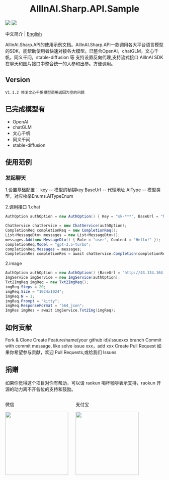 ﻿<div align="center">
	<h1>AllInAI.Sharp.API.Sample</h1>
</div>

![](https://img.shields.io/github/stars/raokun/AllInAI.Sharp.API.Sample) ![](https://img.shields.io/github/forks/raokun/AllInAI.Sharp.API.Sample)

中文简介 | [English](README.md)

AllInAI.Sharp.API的使用示例文档。AllInAI.Sharp.API一款调用各大平台语言模型的SDK，能帮助使用者快速对接各大模型。已整合OpenAI，chatGLM，文心千帆，同义千问，stable-diffusion 等
支持设置反向代理,支持流式接口
AllInAI SDK 在聊天和图片接口中整合统一的入参和出参。方便调用。

## Version
```
V1.1.2 修复文心千帆模型调用返回为空的问题
```

## 已完成模型有
* OpenAI
* chatGLM
* 文心千帆
* 同义千问
* stable-diffusion

## 使用范例
### 发起聊天

1.设置基础配置：
key -- 模型的秘钥key
BaseUrl -- 代理地址
AIType -- 模型类型，对应枚举Enums.AITypeEnum

2.调用接口
1.chat
```c#
AuthOption authOption = new AuthOption() { Key = "sk-***", BaseUrl = "https://api.openai.com", AIType = Enums.AITypeEnum.OpenAi };

ChatService chatService = new ChatService(authOption);
CompletionReq completionReq = new CompletionReq();
List<MessageDto> messages = new List<MessageDto>();
messages.Add(new MessageDto() { Role = "user", Content = "Hello!" });
completionReq.Model = "gpt-3.5-turbo";
completionReq.Messages = messages;
CompletionRes completionRes = await chatService.Completion(completionReq);

```
2.image
```c#
AuthOption authOption = new AuthOption() {BaseUrl = "http://43.134.164.127:77", AIType = Enums.AITypeEnum.SD };
ImgService imgService = new ImgService(authOption);
Txt2ImgReq imgReq = new Txt2ImgReq();
imgReq.Steps = 20;
imgReq.Size = "1024x1024";
imgReq.N = 1;
imgReq.Prompt = "kitty";
imgReq.ResponseFormat = "b64_json";
ImgRes imgRes = await imgService.Txt2Img(imgReq);

```

## 如何贡献
Fork & Clone
Create Feature/name(your github id)/issuexxx branch
Commit with commit message, like solve issue xxx，add xxx
Create Pull Request
如果你希望参与贡献，欢迎 Pull Requests,或给我们 Issues
## 捐赠

如果你觉得这个项目对你有帮助，可以请 raokun 喝杯咖啡表示支持，raokun 开源的动力离不开各位的支持和鼓励。

  <div style="display:flex;">
  	<div style="padding-right:24px;">
  		<p>微信</p>
      <img src="https://www.raokun.top/upload/2023/04/%E5%BE%AE%E4%BF%A1%E6%94%B6%E6%AC%BE.jpg" style="width:200px" />
  	</div>
	<div style="padding-right:24px;">
  		<p>支付宝</p>
      <img src="https://www.raokun.top/upload/2023/04/%E6%94%AF%E4%BB%98%E5%AE%9D%E6%94%B6%E6%AC%BE.jpg" style="width:200px" />
  	</div>
  </div>

